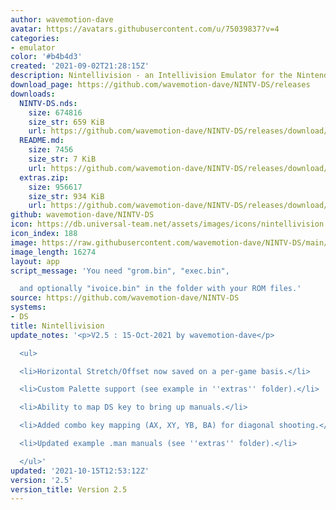 ```yaml
---
author: wavemotion-dave
avatar: https://avatars.githubusercontent.com/u/75039837?v=4
categories:
- emulator
color: '#b4b4d3'
created: '2021-09-02T21:28:15Z'
description: Nintellivision - an Intellivision Emulator for the Nintendo DS/DSi
download_page: https://github.com/wavemotion-dave/NINTV-DS/releases
downloads:
  NINTV-DS.nds:
    size: 674816
    size_str: 659 KiB
    url: https://github.com/wavemotion-dave/NINTV-DS/releases/download/2.5/NINTV-DS.nds
  README.md:
    size: 7456
    size_str: 7 KiB
    url: https://github.com/wavemotion-dave/NINTV-DS/releases/download/2.5/README.md
  extras.zip:
    size: 956617
    size_str: 934 KiB
    url: https://github.com/wavemotion-dave/NINTV-DS/releases/download/2.5/extras.zip
github: wavemotion-dave/NINTV-DS
icon: https://db.universal-team.net/assets/images/icons/nintellivision.png
icon_index: 188
image: https://raw.githubusercontent.com/wavemotion-dave/NINTV-DS/main/arm9/gfx/bgTop.png
image_length: 16274
layout: app
script_message: 'You need "grom.bin", "exec.bin",

  and optionally "ivoice.bin" in the folder with your ROM files.'
source: https://github.com/wavemotion-dave/NINTV-DS
systems:
- DS
title: Nintellivision
update_notes: '<p>V2.5 : 15-Oct-2021 by wavemotion-dave</p>

  <ul>

  <li>Horizontal Stretch/Offset now saved on a per-game basis.</li>

  <li>Custom Palette support (see example in ''extras'' folder).</li>

  <li>Ability to map DS key to bring up manuals.</li>

  <li>Added combo key mapping (AX, XY, YB, BA) for diagonal shooting.</li>

  <li>Updated example .man manuals (see ''extras'' folder).</li>

  </ul>'
updated: '2021-10-15T12:53:12Z'
version: '2.5'
version_title: Version 2.5
---
```

